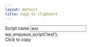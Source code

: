 ```yaml
---
layout: default
title: Copy to clipboard
---
```


<div class="script-row__edit"> 
   <div class="font-field swk-field"> 
    <label>Script name</label> 
    <input type="text" name="script_name[]" value="test" /> 
   </div> 
   <div class="swk-field reg-shortcode"> 
    <div class="reg-enq">
     wp_enqueue_script('test'); 
    </div> 
    <span>Click to copy</span> 
   </div> 
</div>

<script>
   // copy scripts manager enqueue code
   function copyToClipboardDplugins(element) {
       var sel, range;
       var el = jQuery(element)[0];
       if (window.getSelection && document.createRange) { //Browser compatibility
         sel = window.getSelection();
         if(sel.toString() == ''){ //no text selection
            window.setTimeout(function(){
               range = document.createRange(); //range object
               range.selectNodeContents(el); //sets Range
               sel.removeAllRanges(); //remove all ranges from selection
               sel.addRange(range);//add Range to a Selection.
           },1);
         }
       }else if (document.selection) { //older ie
           sel = document.selection.createRange();
           if(sel.text == ''){ //no text selection
               range = document.body.createTextRange();//Creates TextRange object
               range.moveToElementText(el);//sets Range
               range.select(); //make selection.
           }
       }
       var $temp = jQuery("<input>");
       jQuery("body").append($temp);
       $temp.val(jQuery(element).text()).select();
       document.execCommand("copy");
       $temp.remove();
   }
   jQuery(document).ready(function(){
      jQuery(document).on("click", ".reg-shortcode", function(){
        var currObj = jQuery(this);
        copyToClipboardDplugins(jQuery(currObj).find('.reg-enq'));
        jQuery(currObj).find("span").html("Copied");
        setTimeout(function(){
            jQuery(currObj).find("span").html("Click to copy");
        }, 3000);
      });
   });
</script>